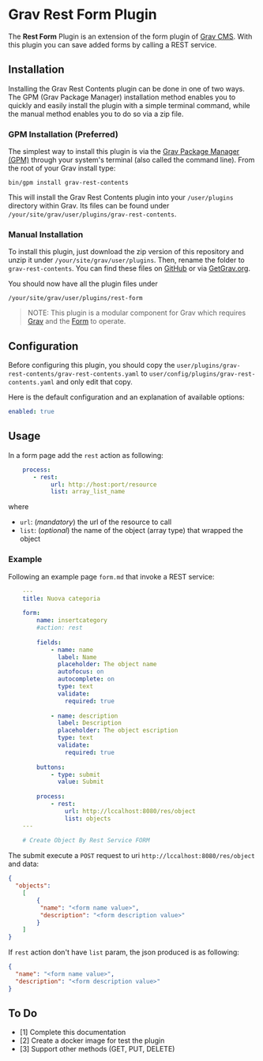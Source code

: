 # Grav Rest Form Plugin

The **Rest Form** Plugin is an extension of the form plugin of [Grav CMS](http://github.com/getgrav/grav).
With this plugin you can save added forms by calling a REST service.


## Installation

Installing the Grav Rest Contents plugin can be done in one of two ways. The GPM (Grav Package Manager) installation method enables you to quickly and easily install the plugin with a simple terminal command, while the manual method enables you to do so via a zip file.

### GPM Installation (Preferred)

The simplest way to install this plugin is via the [Grav Package Manager (GPM)](http://learn.getgrav.org/advanced/grav-gpm) through your system's terminal (also called the command line).  From the root of your Grav install type:

    bin/gpm install grav-rest-contents

This will install the Grav Rest Contents plugin into your `/user/plugins` directory within Grav. Its files can be found under `/your/site/grav/user/plugins/grav-rest-contents`.

### Manual Installation

To install this plugin, just download the zip version of this repository and unzip it under `/your/site/grav/user/plugins`. Then, rename the folder to `grav-rest-contents`. You can find these files on [GitHub](https://github.com/andrea-schiona/grav-plugin-grav-rest-contents) or via [GetGrav.org](http://getgrav.org/downloads/plugins#extras).

You should now have all the plugin files under

    /your/site/grav/user/plugins/rest-form
	
> NOTE: This plugin is a modular component for Grav which requires [Grav](http://github.com/getgrav/grav) and the [Form](https://github.com/getgrav/grav-plugin-form) to operate.

## Configuration

Before configuring this plugin, you should copy the `user/plugins/grav-rest-contents/grav-rest-contents.yaml` to `user/config/plugins/grav-rest-contents.yaml` and only edit that copy.

Here is the default configuration and an explanation of available options:

```yaml
enabled: true
```

## Usage

In a form page add the `rest` action as following:

```yaml
    process:
       - rest:
            url: http://host:port/resource
            list: array_list_name
```

where
- `url`: (_mandatory_) the url of the resource to call
- `list`: (_optional_) the name of the object (array type) that wrapped the object

### Example

Following an example page `form.md` that invoke a REST service:

```yaml
    ---
    title: Nuova categoria
    
    form:
        name: insertcategory
        #action: rest
    
        fields:
            - name: name
              label: Name
              placeholder: The object name
              autofocus: on
              autocomplete: on
              type: text
              validate:
                required: true
    
            - name: description
              label: Description
              placeholder: The object escription
              type: text
              validate:
                required: true
    
        buttons:
            - type: submit
              value: Submit
    
        process:
            - rest:
                url: http://lccalhost:8080/res/object
                list: objects
    ---
    
    # Create Object By Rest Service FORM
```

The submit execute a `POST` request to uri `http://lccalhost:8080/res/object` and data:

```JSON
{ 
  "objects": 
	[
		{
		 "name": "<form name value>",
		 "description": "<form description value>"
		}
	]
}
```

If `rest` action don't have `list` param, the json produced is as following:

```JSON
{ 
  "name": "<form name value>",
  "description": "<form description value>"
}
```
 


## To Do

- [1] Complete this documentation
- [2] Create a docker image for test the plugin
- [3] Support other methods (GET, PUT, DELETE)


